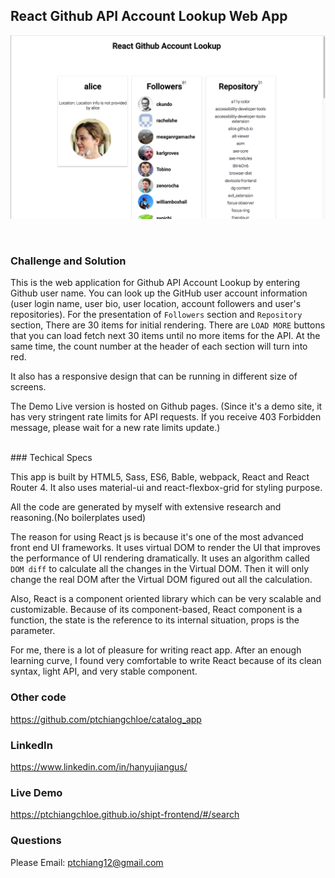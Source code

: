 ## React Github API Account Lookup Web App

![screenshot for readme](./readme.png)

<br />

### Challenge and Solution

This is the web application for Github API Account Lookup by entering Github user name. You can look up the GitHub user account information (user login name, user bio, user location, account followers and user's repositories). For the presentation of `Followers` section and  `Repository` section, There are 30 items for initial rendering. There are `LOAD MORE` buttons that you can load fetch next 30 items until no more items for the API. At the same time, the count number at the header of each section will turn into red.

It also has a responsive design that can be running in different size of screens.

The Demo Live version is hosted on Github pages. (Since it's a demo site, it has very stringent rate limits for API requests. If you receive 403 Forbidden message, please wait for a new rate limits update.)

<br />
### Techical Specs

This app is built by HTML5, Sass, ES6, Bable, webpack, React and React Router 4. It also uses material-ui and react-flexbox-grid for styling purpose.

All the code are generated by myself with extensive research and reasoning.(No boilerplates used)

The reason for using React js is because it's one of the most advanced front end UI frameworks. It uses virtual DOM to render the UI that improves the performance of UI rendering dramatically. It uses an algorithm called `DOM diff` to calculate all the changes in the Virtual DOM. Then it will only change the real DOM after the Virtual DOM figured out all the calculation.

Also, React is a component oriented library which can be very scalable and customizable. Because of its component-based, React component is a function, the state is the reference to its internal situation, props is the parameter.

For me, there is a lot of pleasure for writing react app. After an enough learning curve, I found very comfortable to write React because of its clean syntax, light API, and very stable component.
<br />

### Other code
https://github.com/ptchiangchloe/catalog_app

### LinkedIn
https://www.linkedin.com/in/hanyujiangus/

### Live Demo
https://ptchiangchloe.github.io/shipt-frontend/#/search

### Questions
Please Email: [ptchiang12@gmail.com]()
